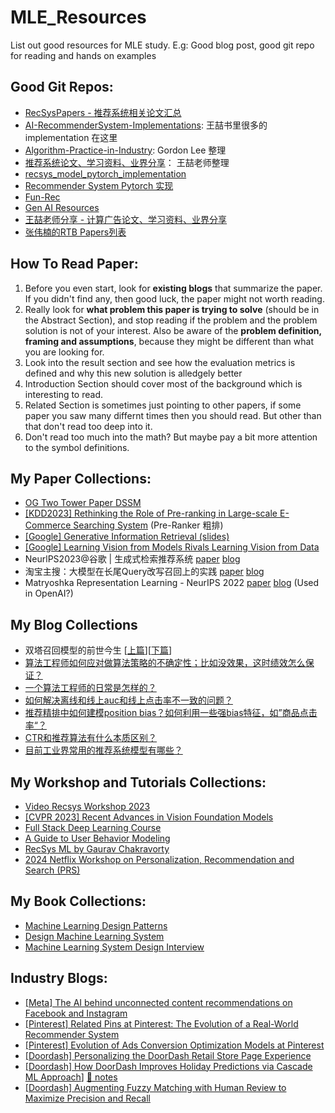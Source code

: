 # MLE_Resources
List out good resources for MLE study. E.g: Good blog post, good git repo for reading and hands on examples

## Good Git Repos: 
- [RecSysPapers - 推荐系统相关论文汇总](https://github.com/tangxyw/RecSysPapers) 
- [AI-RecommenderSystem-Implementations](https://github.com/qizhong19920114/AI-RecommenderSystem-Implementations): 王喆书里很多的 implementation 在这里
- [Algorithm-Practice-in-Industry](https://github.com/Doragd/Algorithm-Practice-in-Industry): Gordon Lee 整理
- [推荐系统论文、学习资料、业界分享](https://github.com/wzhe06/Reco-papers)： 王喆老师整理
- [recsys_model_pytorch_implementation](https://github.com/qizhong19920114/recsys_model_pytorch_implementation)
- [Recommender System Pytorch 实现](https://github.com/QikaiXu/Recommender-System-Pytorch/tree/main)
- [Fun-Rec](https://github.com/datawhalechina/fun-rec/tree/master/docs)
- [Gen AI Resources](https://github.com/wel3kxial/AIGC_Resources/)
- [王喆老师分享 - 计算广告论文、学习资料、业界分享](http://wzhe.me/Ad-papers/)
- [张伟楠的RTB Papers列表](https://github.com/wnzhang/rtb-papers)


## How To Read Paper:
1.  Before you even start, look for __existing blogs__ that summarize the paper. If you didn't find any, then good luck, the paper might not worth reading. 
2.  Really look for __what problem this paper is trying to solve__ (should be in the Abstract Section), and stop reading if the problem and the problem solution is not of your interest. Also be aware of the __problem definition, framing and assumptions__, because they might be different than what you are looking for. 
3.  Look into the result section and see how the evaluation metrics is defined and why this new solution is alledgely better
4.  Introduction Section should cover most of the background which is interesting to read.
5.  Related Section is sometimes just pointing to other papers, if some paper you saw many differnt times then you should read. But other than that don't read too deep into it.
6.  Don't read too much into the math? But maybe pay a bit more attention to the symbol definitions. 


## My Paper Collections: 
- [OG Two Tower Paper DSSM](papers/[CIKM2013]%20Learning%20Deep%20Structured%20Semantic%20Models%20for%20Web%20Search%20using%20Clickthrough%20Data.pdf)
- [[KDD2023] Rethinking the Role of Pre-ranking in Large-scale E-Commerce Searching System](papers/[KDD2023]%20Rethinking%20the%20Role%20of%20Pre-ranking%20in%20Large-scale%20E-Commerce%20Searching%20System.pdf) (Pre-Ranker 粗排)
- [[Google] Generative Information Retrieval (slides)](https://docs.google.com/presentation/d/19lAeVzPkh20Ly855tKDkz1uv-1pHV_9GxfntiTJPUug/edit#slide=id.g2584b5dafc1_0_905)
- [[Google] Learning Vision from Models Rivals Learning Vision from Data](https://arxiv.org/pdf/2312.17742.pdf)
- NeurlPS2023@谷歌 | 生成式检索推荐系统 [paper](https://arxiv.org/abs/2305.05065) [blog](https://mp.weixin.qq.com/s/_lBb1Kc2xINdvccDsD--uQ)
- 淘宝主搜：大模型在长尾Query改写召回上的实践 [paper](https://arxiv.org/pdf/2311.03758.pdf) [blog](https://mp.weixin.qq.com/s/99MfXYFbz8KpHHJS7K3UQg)
- Matryoshka Representation Learning - NeurIPS 2022 [paper](https://arxiv.org/abs/2205.13147) [blog](https://zhuanlan.zhihu.com/p/680273451) (Used in OpenAI?)

## My Blog Collections
- 双塔召回模型的前世今生 [[上篇](https://zhuanlan.zhihu.com/p/430503952)][[下篇](https://zhuanlan.zhihu.com/p/441597009)]
- [算法工程师如何应对做算法策略的不确定性；比如没效果，这时绩效怎么保证？](https://www.zhihu.com/question/519431659/answer/2381893430)
- [一个算法工程师的日常是怎样的？](https://www.zhihu.com/question/29692814/answer/1644279431)
- [如何解决离线和线上auc和线上点击率不一致的问题？](https://www.zhihu.com/question/305823078/answer/1627340815)
- [推荐精排中如何建模position bias？如何利用一些强bias特征，如”商品点击率“？](https://www.zhihu.com/question/441981206/answer/2351404272)
- [CTR和推荐算法有什么本质区别？](https://www.zhihu.com/question/341529083/answer/1629035133)
- [目前工业界常用的推荐系统模型有哪些？](https://www.zhihu.com/question/314773668/answer/2259594886)

## My Workshop and Tutorials Collections: 
- [Video Recsys Workshop 2023](https://videorecsys.com/)
- [[CVPR 2023] Recent Advances in Vision Foundation Models](https://vlp-tutorial.github.io/)
- [Full Stack Deep Learning Course](https://fullstackdeeplearning.com/spring2021/lecture-7/)
- [A Guide to User Behavior Modeling](https://blog.reachsumit.com/posts/2024/01/user-behavior-modeling-recsys/)
- [RecSys ML by Gaurav Chakravorty](https://www.youtube.com/@recsysml)
- [2024 Netflix Workshop on Personalization, Recommendation and Search (PRS)](https://prs2024.splashthat.com/)

## My Book Collections:
- [Machine Learning Design Patterns](https://www.amazon.com/Machine-Learning-Design-Patterns-Preparation/dp/1098115783/ref=sr_1_1?crid=37W2FAR2PPETR&keywords=machine+learning+design+patterns&qid=1706471977&sprefix=machine+leanring+desin+%2Caps%2C560&sr=8-1)
- [Design Machine Learning System](https://www.amazon.com/Designing-Machine-Learning-Systems-Production-Ready/dp/1098107969/ref=sr_1_1?crid=10KEYUVV5792P&keywords=machine+learning+chip+huyen&qid=1706472049&sprefix=machine+learning+chip%2Caps%2C388&sr=8-1)
- [Machine Learning System Design Interview](https://www.amazon.com/Machine-Learning-System-Design-Interview/dp/1736049127/ref=sr_1_1?crid=2K7OZJG6DEZ2C&keywords=machine+learning+system+design&qid=1706472036&sprefix=machine+learning+sys%2Caps%2C174&sr=8-1)


## Industry Blogs:
- [[Meta] The AI behind unconnected content recommendations on Facebook and Instagram](https://ai.meta.com/blog/ai-unconnected-content-recommendations-facebook-instagram/)
- [[Pinterest] Related Pins at Pinterest:
The Evolution of a Real-World Recommender System](https://arxiv.org/pdf/1702.07969.pdf)
- [[Pinterest] Evolution of Ads Conversion Optimization Models at Pinterest](https://medium.com/pinterest-engineering/evolution-of-ads-conversion-optimization-models-at-pinterest-84b244043d51)
- [[Doordash] Personalizing the DoorDash Retail Store Page Experience](https://doordash.engineering/2023/12/12/personalizing-the-doordash-retail-store-page-experience/amp/)
- [[Doordash] How DoorDash Improves Holiday Predictions via Cascade ML Approach](https://doordash.engineering/2023/08/31/how-doordash-improves-holiday-predictions-via-cascade-ml-approach/)] [📝 notes](https://github.com/qizhong19920114/MLE_Resources/blob/main/notes/how-doordash-improves-holiday-predictions-via-cascade-ml-approach.txt)
- [[Doordash] Augmenting Fuzzy Matching with Human Review to Maximize Precision and Recall](https://doordash.engineering/2022/10/18/augmenting-fuzzy-matching-with-human-review-to-maximize-precision-and-recall/)
